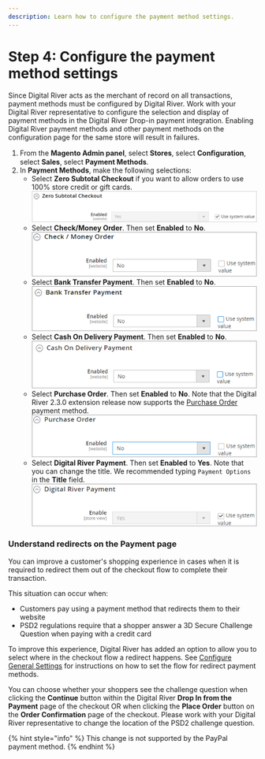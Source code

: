 ```yaml
---
description: Learn how to configure the payment method settings.
---
```


# Step 4: Configure the payment method settings

Since Digital River acts as the merchant of record on all transactions, payment methods must be configured by Digital River. Work with your Digital River representative to configure the selection and display of payment methods in the Digital River Drop-in payment integration. Enabling Digital River payment methods and other payment methods on the configuration page for the same store will result in failures.

1. From the **Magento Admin panel**, select **Stores**, select **Conﬁguration**, select **Sales**, select **Payment Methods**.
2. In **Payment Methods**, make the following selections:
   * Select **Zero Subtotal Checkout** if you want to allow orders to use 100% store credit or gift cards.\
     ![](../.gitbook/assets/Zero-Subtotal-Checkout.png)
   * Select **Check/Money Order**. Then set **Enabled** to **No**.\
     ![](../.gitbook/assets/Check-Money-Order.png)
   * Select **Bank Transfer Payment**. Then set **Enabled** to **No**.![](../.gitbook/assets/Bank-Transfer-Payment.png)
   * Select **Cash On Delivery Payment**. Then set **Enabled** to **No**.![](../.gitbook/assets/Cash-on-Delivery-Payment.png)
   * Select **Purchase Order**. Then set **Enabled** to **No**. Note that the Digital River 2.3.0 extension release now supports the [Purchase Order ](enabling-magentos-purchase-order-payment-method.md)payment method. ![](../.gitbook/assets/Purchase-Order.png)
   * Select **Digital River Payment**. Then set **Enabled** to **Yes**. Note that you can change the title. We recommended typing `Payment Options` in the **Title** field.![](../.gitbook/assets/Digital-River-Payment.png)

### Understand redirects on the Payment page

You can improve a customer's shopping experience in cases when it is required to redirect them out of the checkout flow to complete their transaction.

This situation can occur when:

* Customers pay using a payment method that redirects them to their website
* PSD2 regulations require that a shopper answer a 3D Secure Challenge Question when paying with a credit card

To improve this experience, Digital River has added an option to allow you to select where in the checkout flow a redirect happens. See [Configure General Settings](step-2-configure-the-digital-river-admin-settings.md) for instructions on how to set the flow for redirect payment methods.

You can choose whether your shoppers see the challenge question when clicking the **Continue** button within the Digital River **Drop In from the Payment** page of the checkout OR when clicking the **Place Order** button on the **Order Confirmation** page of the checkout. Please work with your Digital River representative to change the location of the PSD2 challenge question.

{% hint style="info" %}
This change is not supported by the PayPal payment method.
{% endhint %}
